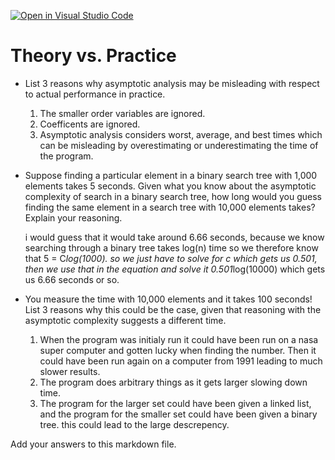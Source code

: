 [![Open in Visual Studio Code](https://classroom.github.com/assets/open-in-vscode-718a45dd9cf7e7f842a935f5ebbe5719a5e09af4491e668f4dbf3b35d5cca122.svg)](https://classroom.github.com/online_ide?assignment_repo_id=12075654&assignment_repo_type=AssignmentRepo)
# Theory vs. Practice

- List 3 reasons why asymptotic analysis may be misleading with respect to
  actual performance in practice.

  1. The smaller order variables are ignored.
  2. Coefficents are ignored.
  3. Asymptotic analysis considers worst, average, and best times which can be misleading by overestimating or underestimating the time of the program.

- Suppose finding a particular element in a binary search tree with 1,000
  elements takes 5 seconds. Given what you know about the asymptotic complexity
  of search in a binary search tree, how long would you guess finding the same
  element in a search tree with 10,000 elements takes? Explain your reasoning.

  i would guess that it would take around 6.66 seconds, because we know searching 
  through a binary tree takes log(n) time so we therefore know that 5 = C*log(1000).
  so we just have to solve for c which gets us 0.501, then we use that in the equation
  and solve it 0.501*log(10000) which gets us 6.66 seconds or so.

- You measure the time with 10,000 elements and it takes 100 seconds! List 3
  reasons why this could be the case, given that reasoning with the asymptotic
  complexity suggests a different time.

  1. When the program was initialy run it could have been run on a nasa super computer and gotten lucky when finding the number. Then it could have been run again on a computer from 1991 leading to much slower results.
  2. The program does arbitrary things as it gets larger slowing down time.
  3. The program for the larger set could have been given a linked list, and the program for the smaller set could have been given a binary tree. this could lead to the large descrepency.

Add your answers to this markdown file.
